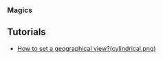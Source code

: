 ### Magics

## Tutorials

 - [How to set a geographical view?(cylindrical.png)](Subpage-Projections.ipynb)
